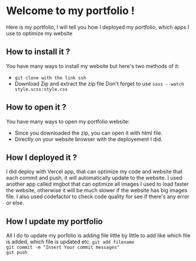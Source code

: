 # Welcome to my portfolio !

Here is my portfolio, I will tell you how I deployed my portfolio, which apps I use to optimize my website

## How to install it ?
You have many ways to install my website but here's two methods of it:
* ```git clone with the link ssh```
* Download Zip and extract the zip file
Don't forget to use ```sass --watch style.scss:style.css```

## How to open it ?
You have many ways to open my portfolio website:
* Since you downloaded the zip, you can open it with html file.
* Directly on your website browser with the deployement I did.

## How I deployed it ?

I did deploy with Vercel app, that can optimize my code and website that each commit and push, it will automatically update to the website. I used another app called imgbot that can optimize all images I used to load faster the website, otherwise it will be much slower if the website has big images file. I also used codefactor to check code quality for see if there's any error or else.

## How I update my portfolio

All I do to update my porfolio is adding file little by little to add like which file is added, which file is updated etc. 
```git add filename``` <br>
```git commit -m "Insert Your commit messages"``` <br>
```git push```
